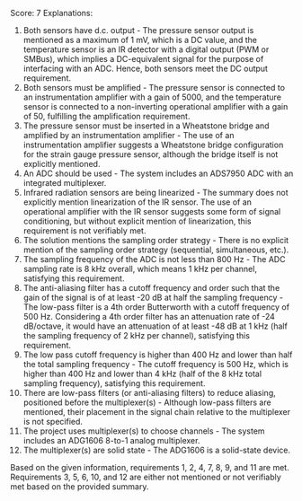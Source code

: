 Score: 7
Explanations: 
1. Both sensors have d.c. output - The pressure sensor output is mentioned as a maximum of 1 mV, which is a DC value, and the temperature sensor is an IR detector with a digital output (PWM or SMBus), which implies a DC-equivalent signal for the purpose of interfacing with an ADC. Hence, both sensors meet the DC output requirement.
2. Both sensors must be amplified - The pressure sensor is connected to an instrumentation amplifier with a gain of 5000, and the temperature sensor is connected to a non-inverting operational amplifier with a gain of 50, fulfilling the amplification requirement.
3. The pressure sensor must be inserted in a Wheatstone bridge and amplified by an instrumentation amplifier - The use of an instrumentation amplifier suggests a Wheatstone bridge configuration for the strain gauge pressure sensor, although the bridge itself is not explicitly mentioned.
4. An ADC should be used - The system includes an ADS7950 ADC with an integrated multiplexer.
5. Infrared radiation sensors are being linearized - The summary does not explicitly mention linearization of the IR sensor. The use of an operational amplifier with the IR sensor suggests some form of signal conditioning, but without explicit mention of linearization, this requirement is not verifiably met.
6. The solution mentions the sampling order strategy - There is no explicit mention of the sampling order strategy (sequential, simultaneous, etc.).
7. The sampling frequency of the ADC is not less than 800 Hz - The ADC sampling rate is 8 kHz overall, which means 1 kHz per channel, satisfying this requirement.
8. The anti-aliasing filter has a cutoff frequency and order such that the gain of the signal is of at least -20 dB at half the sampling frequency - The low-pass filter is a 4th order Butterworth with a cutoff frequency of 500 Hz. Considering a 4th order filter has an attenuation rate of -24 dB/octave, it would have an attenuation of at least -48 dB at 1 kHz (half the sampling frequency of 2 kHz per channel), satisfying this requirement.
9. The low pass cutoff frequency is higher than 400 Hz and lower than half the total sampling frequency - The cutoff frequency is 500 Hz, which is higher than 400 Hz and lower than 4 kHz (half of the 8 kHz total sampling frequency), satisfying this requirement.
10. There are low-pass filters (or anti-aliasing filters) to reduce aliasing, positioned before the multiplexer(s) - Although low-pass filters are mentioned, their placement in the signal chain relative to the multiplexer is not specified.
11. The project uses multiplexer(s) to choose channels - The system includes an ADG1606 8-to-1 analog multiplexer.
12. The multiplexer(s) are solid state - The ADG1606 is a solid-state device.

Based on the given information, requirements 1, 2, 4, 7, 8, 9, and 11 are met. Requirements 3, 5, 6, 10, and 12 are either not mentioned or not verifiably met based on the provided summary.